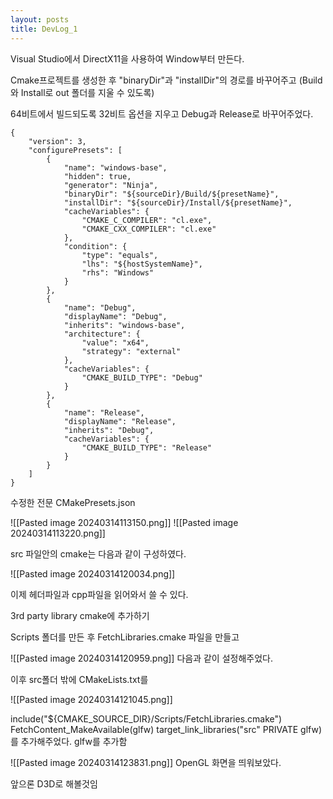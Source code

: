 ```yaml
---
layout: posts
title: DevLog_1
---
```

Visual Studio에서 DirectX11을 사용하여 Window부터 만든다.

Cmake프로젝트를 생성한 후 "binaryDir"과 "installDir"의 경로를 바꾸어주고
(Build와 Install로 out 폴더를 지울 수 있도록)

64비트에서 빌드되도록 32비트 옵션을 지우고 Debug과 Release로 바꾸어주었다.

```
{
    "version": 3,
    "configurePresets": [
        {
            "name": "windows-base",
            "hidden": true,
            "generator": "Ninja",
            "binaryDir": "${sourceDir}/Build/${presetName}",
            "installDir": "${sourceDir}/Install/${presetName}",
            "cacheVariables": {
                "CMAKE_C_COMPILER": "cl.exe",
                "CMAKE_CXX_COMPILER": "cl.exe"
            },
            "condition": {
                "type": "equals",
                "lhs": "${hostSystemName}",
                "rhs": "Windows"
            }
        },
        {
            "name": "Debug",
            "displayName": "Debug",
            "inherits": "windows-base",
            "architecture": {
                "value": "x64",
                "strategy": "external"
            },
            "cacheVariables": {
                "CMAKE_BUILD_TYPE": "Debug"
            }
        },
        {
            "name": "Release",
            "displayName": "Release",
            "inherits": "Debug",
            "cacheVariables": {
                "CMAKE_BUILD_TYPE": "Release"
            }
        }
    ]
}

```

수정한 전문 CMakePresets.json

![[Pasted image 20240314113150.png]]
![[Pasted image 20240314113220.png]]

src 파일안의 cmake는 다음과 같이 구성하였다.

![[Pasted image 20240314120034.png]]

이제 헤더파일과 cpp파일을 읽어와서 쓸 수 있다.

3rd party library  cmake에 추가하기

Scripts 폴더를 만든 후 FetchLibraries.cmake 파일을 만들고

![[Pasted image 20240314120959.png]]
다음과 같이 설정해주었다.

이후 src폴더 밖에 CMakeLists.txt를

![[Pasted image 20240314121045.png]]

include("${CMAKE_SOURCE_DIR}/Scripts/FetchLibraries.cmake")
FetchContent_MakeAvailable(glfw)
target_link_libraries("src" PRIVATE glfw)
를 추가해주었다. glfw를 추가함

![[Pasted image 20240314123831.png]]
OpenGL 화면을 띄워보았다.

앞으론 D3D로 해볼것임

